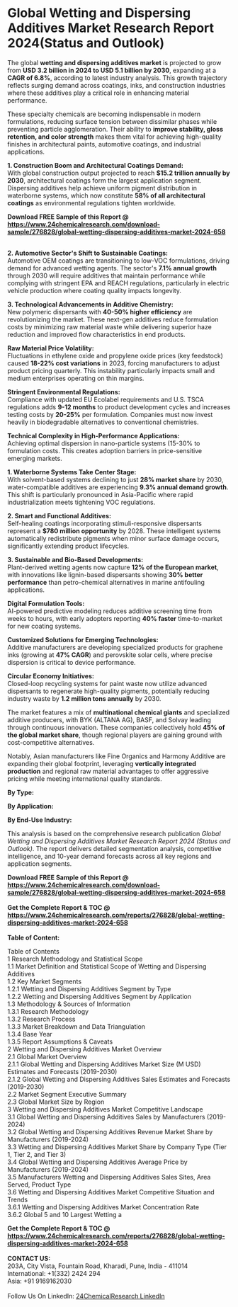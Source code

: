 <h1>Global Wetting and Dispersing Additives Market Research Report 2024(Status and Outlook)</h1><p>The global <strong>wetting and dispersing additives market</strong> is projected to grow from <strong>USD 3.2 billion in 2024 to USD 5.1 billion by 2030</strong>, expanding at a <strong>CAGR of 6.8%</strong>, according to latest industry analysis. This growth trajectory reflects surging demand across coatings, inks, and construction industries where these additives play a critical role in enhancing material performance.</p><p>These specialty chemicals are becoming indispensable in modern formulations, reducing surface tension between dissimilar phases while preventing particle agglomeration. Their ability to <strong>improve stability, gloss retention, and color strength</strong> makes them vital for achieving high-quality finishes in architectural paints, automotive coatings, and industrial applications.</p><p><strong>1. Construction Boom and Architectural Coatings Demand:</strong><br>
With global construction output projected to reach <strong>$15.2 trillion annually by 2030</strong>, architectural coatings form the largest application segment. Dispersing additives help achieve uniform pigment distribution in waterborne systems, which now constitute <strong>58% of all architectural coatings</strong> as environmental regulations tighten worldwide.</p><div><b>Download FREE Sample of this Report @ 
            <a href="https://www.24chemicalresearch.com/download-sample/276828/global-wetting-dispersing-additives-market-2024-658">
            https://www.24chemicalresearch.com/download-sample/276828/global-wetting-dispersing-additives-market-2024-658</a></b></div><br><p><strong>2. Automotive Sector's Shift to Sustainable Coatings:</strong><br>
Automotive OEM coatings are transitioning to low-VOC formulations, driving demand for advanced wetting agents. The sector's <strong>7.1% annual growth</strong> through 2030 will require additives that maintain performance while complying with stringent EPA and REACH regulations, particularly in electric vehicle production where coating quality impacts longevity.</p><p><strong>3. Technological Advancements in Additive Chemistry:</strong><br>
New polymeric dispersants with <strong>40-50% higher efficiency</strong> are revolutionizing the market. These next-gen additives reduce formulation costs by minimizing raw material waste while delivering superior haze reduction and improved flow characteristics in end products.</p><p><strong>Raw Material Price Volatility:</strong><br>
Fluctuations in ethylene oxide and propylene oxide prices (key feedstock) caused <strong>18-22% cost variations</strong> in 2023, forcing manufacturers to adjust product pricing quarterly. This instability particularly impacts small and medium enterprises operating on thin margins.</p><p><strong>Stringent Environmental Regulations:</strong><br>
Compliance with updated EU Ecolabel requirements and U.S. TSCA regulations adds <strong>9-12 months</strong> to product development cycles and increases testing costs by <strong>20-25%</strong> per formulation. Companies must now invest heavily in biodegradable alternatives to conventional chemistries.</p><p><strong>Technical Complexity in High-Performance Applications:</strong><br>
Achieving optimal dispersion in nano-particle systems (15-30% to formulation costs. This creates adoption barriers in price-sensitive emerging markets.</p><p><strong>1. Waterborne Systems Take Center Stage:</strong><br>
With solvent-based systems declining to just <strong>28% market share</strong> by 2030, water-compatible additives are experiencing <strong>9.3% annual demand growth</strong>. This shift is particularly pronounced in Asia-Pacific where rapid industrialization meets tightening VOC regulations.</p><p><strong>2. Smart and Functional Additives:</strong><br>
Self-healing coatings incorporating stimuli-responsive dispersants represent a <strong>$780 million opportunity</strong> by 2028. These intelligent systems automatically redistribute pigments when minor surface damage occurs, significantly extending product lifecycles.</p><p><strong>3. Sustainable and Bio-Based Developments:</strong><br>
Plant-derived wetting agents now capture <strong>12% of the European market</strong>, with innovations like lignin-based dispersants showing <strong>30% better performance</strong> than petro-chemical alternatives in marine antifouling applications.</p><p><strong>Digital Formulation Tools:</strong><br>
AI-powered predictive modeling reduces additive screening time from weeks to hours, with early adopters reporting <strong>40% faster</strong> time-to-market for new coating systems.</p><p><strong>Customized Solutions for Emerging Technologies:</strong><br>
Additive manufacturers are developing specialized products for graphene inks (growing at <strong>47% CAGR</strong>) and perovskite solar cells, where precise dispersion is critical to device performance.</p><p><strong>Circular Economy Initiatives:</strong><br>
Closed-loop recycling systems for paint waste now utilize advanced dispersants to regenerate high-quality pigments, potentially reducing industry waste by <strong>1.2 million tons annually</strong> by 2030.</p><p>The market features a mix of <strong>multinational chemical giants</strong> and specialized additive producers, with BYK (ALTANA AG), BASF, and Solvay leading through continuous innovation. These companies collectively hold <strong>45% of the global market share</strong>, though regional players are gaining ground with cost-competitive alternatives.</p><p>Notably, Asian manufacturers like Fine Organics and Harmony Additive are expanding their global footprint, leveraging <strong>vertically integrated production</strong> and regional raw material advantages to offer aggressive pricing while meeting international quality standards.</p><p><strong>By Type:</strong></p><p><strong>By Application:</strong></p><p><strong>By End-Use Industry:</strong></p><p>This analysis is based on the comprehensive research publication <em>Global Wetting and Dispersing Additives Market Research Report 2024 (Status and Outlook)</em>. The report delivers detailed segmentation analysis, competitive intelligence, and 10-year demand forecasts across all key regions and application segments.</p><div><b>Download FREE Sample of this Report @ 
            <a href="https://www.24chemicalresearch.com/download-sample/276828/global-wetting-dispersing-additives-market-2024-658">
            https://www.24chemicalresearch.com/download-sample/276828/global-wetting-dispersing-additives-market-2024-658</a></b></div><br><div><b>Get the Complete Report & TOC @ 
            <a href="https://www.24chemicalresearch.com/reports/276828/global-wetting-dispersing-additives-market-2024-658">
            https://www.24chemicalresearch.com/reports/276828/global-wetting-dispersing-additives-market-2024-658</a></b></div><br>
            <b>Table of Content:</b><p>Table of Contents<br />
1 Research Methodology and Statistical Scope<br />
1.1 Market Definition and Statistical Scope of Wetting and Dispersing Additives<br />
1.2 Key Market Segments<br />
1.2.1 Wetting and Dispersing Additives Segment by Type<br />
1.2.2 Wetting and Dispersing Additives Segment by Application<br />
1.3 Methodology & Sources of Information<br />
1.3.1 Research Methodology<br />
1.3.2 Research Process<br />
1.3.3 Market Breakdown and Data Triangulation<br />
1.3.4 Base Year<br />
1.3.5 Report Assumptions & Caveats<br />
2 Wetting and Dispersing Additives Market Overview<br />
2.1 Global Market Overview<br />
2.1.1 Global Wetting and Dispersing Additives Market Size (M USD) Estimates and Forecasts (2019-2030)<br />
2.1.2 Global Wetting and Dispersing Additives Sales Estimates and Forecasts (2019-2030)<br />
2.2 Market Segment Executive Summary<br />
2.3 Global Market Size by Region<br />
3 Wetting and Dispersing Additives Market Competitive Landscape<br />
3.1 Global Wetting and Dispersing Additives Sales by Manufacturers (2019-2024)<br />
3.2 Global Wetting and Dispersing Additives Revenue Market Share by Manufacturers (2019-2024)<br />
3.3 Wetting and Dispersing Additives Market Share by Company Type (Tier 1, Tier 2, and Tier 3)<br />
3.4 Global Wetting and Dispersing Additives Average Price by Manufacturers (2019-2024)<br />
3.5 Manufacturers Wetting and Dispersing Additives Sales Sites, Area Served, Product Type<br />
3.6 Wetting and Dispersing Additives Market Competitive Situation and Trends<br />
3.6.1 Wetting and Dispersing Additives Market Concentration Rate<br />
3.6.2 Global 5 and 10 Largest Wetting a</p><div><b>Get the Complete Report & TOC @ 
            <a href="https://www.24chemicalresearch.com/reports/276828/global-wetting-dispersing-additives-market-2024-658">
            https://www.24chemicalresearch.com/reports/276828/global-wetting-dispersing-additives-market-2024-658</a></b></div><br><b>CONTACT US:</b><br>
            203A, City Vista, Fountain Road, Kharadi, Pune, India - 411014<br>
            International: +1(332) 2424 294<br>
            Asia: +91 9169162030 <br><br>
            Follow Us On LinkedIn: <a href="https://www.linkedin.com/company/24chemicalresearch/">24ChemicalResearch LinkedIn</a>